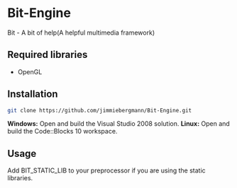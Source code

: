 Bit-Engine
===

Bit - A bit of help(A helpful multimedia framework)

Required libraries
---
 - OpenGL


Installation
---
```sh
git clone https://github.com/jimmiebergmann/Bit-Engine.git
```
**Windows:** Open and build the Visual Studio 2008 solution.
**Linux:** Open and build the Code::Blocks 10 workspace.

Usage
---
Add BIT_STATIC_LIB to your preprocessor if you are using the static libraries.